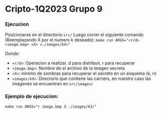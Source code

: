 # Cripto-1Q2023 Grupo 9
### Ejecucion
Posicionarse en el directorio `src/`
Luego correr el siguiente comando (Reemplazando X por el numero k deseado):
```make run ARGS="<r/d> <image.bmp> <X> <./images/kX>"```

Donde:
- `<r/d>`: Operacion a realizar. d para distribuir, r para recuperar
- `<image.bmp>`: Nombre de el archivo de la imagen secreta
- `<X>`: minimo de sombras para recuperar el secreto en un esquema (k, n)
- `<images/kX>`: Directorio que contiene las carriers, en nuestro caso las imagenes se encuentran en `src/images/`

### Ejemplo de ejecucion:
```make run ARGS="r image.bmp 3 ./images/k3/"```
